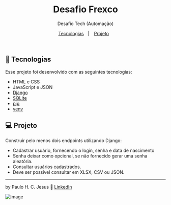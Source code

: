 <h1 align="center"> Desafio Frexco </h1>

<p align="center">
  Desafio Tech (Automação)
</p>

<p align="center">
  <a href="#-tecnologias">Tecnologias</a>&nbsp;&nbsp;&nbsp;|&nbsp;&nbsp;&nbsp;
  <a href="#-projeto">Projeto</a>&nbsp;&nbsp;&nbsp;
</p>

<br>


## 🚀 Tecnologias

Esse projeto foi desenvolvido com as seguintes tecnologias:

- HTML e CSS
- JavaScript e JSON
- [Django](https://www.djangoproject.com/)
- [SQLite](https://www.sqlite.org/index.html)
- [pip](https://pypi.org/)
- [venv](https://docs.python.org/pt-br/3/library/venv.html)

## 💻 Projeto

Construir pelo menos dois endpoints utilizando Django:
  - Cadastrar usuário, fornecendo o login, senha e data de nascimento
  - Senha deixar como opcional, se não fornecido gerar uma senha aleatória.
  - Consultar usuários cadastrados.
  - Deve ser possível consultar em XLSX, CSV ou JSON.

---

by Paulo H. C. Jesus :wave: [LinkedIn](https://www.linkedin.com/in/paulo-henrique-cardoso-de-jesus-680b7b16a/)

![image](https://user-images.githubusercontent.com/22420223/202272739-37b5ac1d-2c66-4f40-85e6-1218de334145.png)

